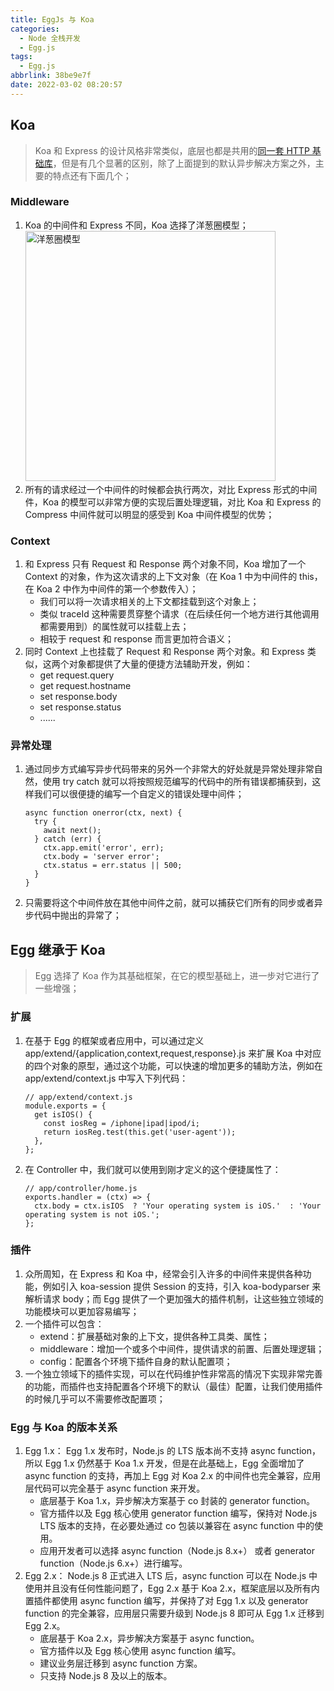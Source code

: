 ```yaml
---
title: EggJs 与 Koa
categories:
  - Node 全栈开发
  - Egg.js
tags:
  - Egg.js
abbrlink: 38be9e7f
date: 2022-03-02 08:20:57
---
```

## Koa 
>Koa 和 Express 的设计风格非常类似，底层也都是共用的[同一套 HTTP 基础库](https://github.com/jshttp)，但是有几个显著的区别，除了上面提到的默认异步解决方案之外，主要的特点还有下面几个；
### Middleware
1. Koa 的中间件和 Express 不同，Koa 选择了洋葱圈模型；
    <img src="洋葱圈模型.jpg" width="400px" height="auto" class="lazy-load" title="洋葱圈模型"/>
2. 所有的请求经过一个中间件的时候都会执行两次，对比 Express 形式的中间件，Koa 的模型可以非常方便的实现后置处理逻辑，对比 Koa 和 Express 的 Compress 中间件就可以明显的感受到 Koa 中间件模型的优势；
### Context
1. 和 Express 只有 Request 和 Response 两个对象不同，Koa 增加了一个 Context 的对象，作为这次请求的上下文对象（在 Koa 1 中为中间件的 this，在 Koa 2 中作为中间件的第一个参数传入）；
    - 我们可以将一次请求相关的上下文都挂载到这个对象上；
    - 类似 traceId 这种需要贯穿整个请求（在后续任何一个地方进行其他调用都需要用到）的属性就可以挂载上去；
    - 相较于 request 和 response 而言更加符合语义；
2. 同时 Context 上也挂载了 Request 和 Response 两个对象。和 Express 类似，这两个对象都提供了大量的便捷方法辅助开发，例如：
    - get request.query
    - get request.hostname
    - set response.body
    - set response.status
    - ......

### 异常处理
1. 通过同步方式编写异步代码带来的另外一个非常大的好处就是异常处理非常自然，使用 try catch 就可以将按照规范编写的代码中的所有错误都捕获到，这样我们可以很便捷的编写一个自定义的错误处理中间件；
    ```JS
    async function onerror(ctx, next) {
      try {
        await next();
      } catch (err) {
        ctx.app.emit('error', err);
        ctx.body = 'server error';
        ctx.status = err.status || 500;
      }
    }
    ```
2. 只需要将这个中间件放在其他中间件之前，就可以捕获它们所有的同步或者异步代码中抛出的异常了；

## Egg 继承于 Koa
>Egg 选择了 Koa 作为其基础框架，在它的模型基础上，进一步对它进行了一些增强；
### 扩展
1. 在基于 Egg 的框架或者应用中，可以通过定义 app/extend/{application,context,request,response}.js 来扩展 Koa 中对应的四个对象的原型，通过这个功能，可以快速的增加更多的辅助方法，例如在 app/extend/context.js 中写入下列代码：
    ```JS
    // app/extend/context.js
    module.exports = {
      get isIOS() {
        const iosReg = /iphone|ipad|ipod/i;
        return iosReg.test(this.get('user-agent'));
      },
    };
    ```
2. 在 Controller 中，我们就可以使用到刚才定义的这个便捷属性了：
    ```JS
    // app/controller/home.js
    exports.handler = (ctx) => {
      ctx.body = ctx.isIOS  ? 'Your operating system is iOS.'  : 'Your operating system is not iOS.';
    };
    ```

### 插件
1. 众所周知，在 Express 和 Koa 中，经常会引入许多的中间件来提供各种功能，例如引入 koa-session 提供 Session 的支持，引入 koa-bodyparser 来解析请求 body；而 Egg 提供了一个更加强大的插件机制，让这些独立领域的功能模块可以更加容易编写；
2. 一个插件可以包含：
    - extend：扩展基础对象的上下文，提供各种工具类、属性；
    - middleware：增加一个或多个中间件，提供请求的前置、后置处理逻辑；
    - config：配置各个环境下插件自身的默认配置项；
3. 一个独立领域下的插件实现，可以在代码维护性非常高的情况下实现非常完善的功能，而插件也支持配置各个环境下的默认（最佳）配置，让我们使用插件的时候几乎可以不需要修改配置项；


### Egg 与 Koa 的版本关系
1. Egg 1.x： Egg 1.x 发布时，Node.js 的 LTS 版本尚不支持 async function，所以 Egg 1.x 仍然基于 Koa 1.x 开发，但是在此基础上，Egg 全面增加了 async function 的支持，再加上 Egg 对 Koa 2.x 的中间件也完全兼容，应用层代码可以完全基于 async function 来开发。
    - 底层基于 Koa 1.x，异步解决方案基于 co 封装的 generator function。
    - 官方插件以及 Egg 核心使用 generator function 编写，保持对 Node.js LTS 版本的支持，在必要处通过 co 包装以兼容在 async function 中的使用。
    - 应用开发者可以选择 async function（Node.js 8.x+） 或者 generator function（Node.js 6.x+）进行编写。
2. Egg 2.x： Node.js 8 正式进入 LTS 后，async function 可以在 Node.js 中使用并且没有任何性能问题了，Egg 2.x 基于 Koa 2.x，框架底层以及所有内置插件都使用 async function 编写，并保持了对 Egg 1.x 以及 generator function 的完全兼容，应用层只需要升级到 Node.js 8 即可从 Egg 1.x 迁移到 Egg 2.x。
    - 底层基于 Koa 2.x，异步解决方案基于 async function。
    - 官方插件以及 Egg 核心使用 async function 编写。
    - 建议业务层迁移到 async function 方案。
    - 只支持 Node.js 8 及以上的版本。
